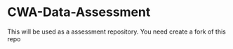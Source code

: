 # CWA-Data-Assessment
This will be used as a assessment repository. You need create a fork of this repo
